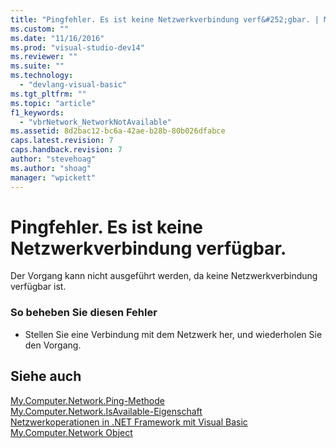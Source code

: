 ```yaml
---
title: "Pingfehler. Es ist keine Netzwerkverbindung verf&#252;gbar. | Microsoft Docs"
ms.custom: ""
ms.date: "11/16/2016"
ms.prod: "visual-studio-dev14"
ms.reviewer: ""
ms.suite: ""
ms.technology: 
  - "devlang-visual-basic"
ms.tgt_pltfrm: ""
ms.topic: "article"
f1_keywords: 
  - "vbrNetwork_NetworkNotAvailable"
ms.assetid: 8d2bac12-bc6a-42ae-b28b-80b026dfabce
caps.latest.revision: 7
caps.handback.revision: 7
author: "stevehoag"
ms.author: "shoag"
manager: "wpickett"
---
```

# Pingfehler. Es ist keine Netzwerkverbindung verf&#252;gbar.
Der Vorgang kann nicht ausgeführt werden, da keine Netzwerkverbindung verfügbar ist.  
  
### So beheben Sie diesen Fehler  
  
-   Stellen Sie eine Verbindung mit dem Netzwerk her, und wiederholen Sie den Vorgang.  
  
## Siehe auch  
 [My.Computer.Network.Ping\-Methode](http://msdn.microsoft.com/de-de/5f1eff72-3882-44a4-8234-ac21daac464c)   
 [My.Computer.Network.IsAvailable\-Eigenschaft](http://msdn.microsoft.com/de-de/29f9361e-8c62-4d2e-a4f0-44b2dc43b9aa)   
 [Netzwerkoperationen in .NET Framework mit Visual Basic](http://msdn.microsoft.com/de-de/c5379021-44ef-4d6a-acf5-e951fdcab6b2)   
 [My.Computer.Network Object](../../visual-basic/language-reference/objects/my-computer-network-object.md)